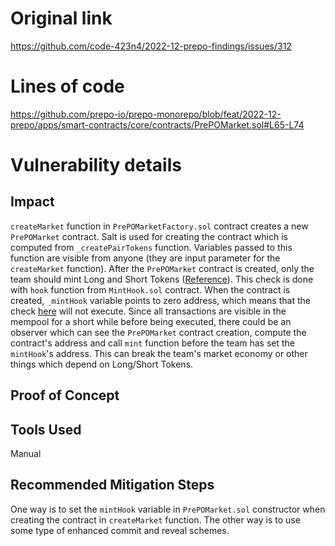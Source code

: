 # Original link
https://github.com/code-423n4/2022-12-prepo-findings/issues/312
# Lines of code

https://github.com/prepo-io/prepo-monorepo/blob/feat/2022-12-prepo/apps/smart-contracts/core/contracts/PrePOMarket.sol#L65-L74


# Vulnerability details

## Impact
```createMarket``` function in ```PrePOMarketFactory.sol``` contract creates a new ```PrePOMarket``` contract. Salt is used for creating the contract which is computed from ```_createPairTokens``` function. Variables passed to this function are visible from anyone (they are input parameter for the ```createMarket``` function).
After the ```PrePOMarket``` contract is created, only the team should mint Long and Short Tokens ([Reference](https://github.com/prepo-io/prepo-monorepo/blob/feat/2022-12-prepo/apps/smart-contracts/core/contracts/interfaces/IPrePOMarket.sol#L68-L78)). This check is done with ```hook``` function from ```MintHook.sol``` contract. When the contract is created, ```_mintHook``` variable points to zero address, which means that the check [here](https://github.com/prepo-io/prepo-monorepo/blob/feat/2022-12-prepo/apps/smart-contracts/core/contracts/PrePOMarket.sol#L68) will not execute.
Since all transactions are visible in the mempool for a short while before being executed, there could be an observer which can see the ```PrePOMarket``` contract creation, compute the contract's address and call ```mint``` function before the team has set the ```mintHook```'s address. This can break the team's market economy or other things which depend on Long/Short Tokens.

## Proof of Concept


## Tools Used
Manual

## Recommended Mitigation Steps
One way is to set the ```mintHook``` variable in ```PrePOMarket.sol``` constructor when creating the contract in ```createMarket``` function. The other way is to use some type of enhanced commit and reveal schemes.